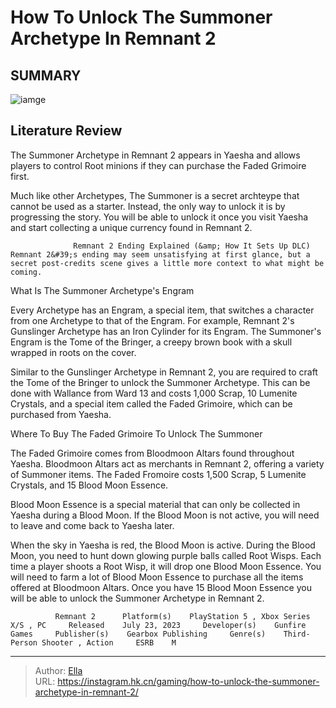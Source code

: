 # How To Unlock The Summoner Archetype In Remnant 2


## SUMMARY 

![iamge](https://static1.srcdn.com/wordpress/wp-content/uploads/2023/07/summoner-remnant-2.jpg)

## Literature Review

The Summoner Archetype in Remnant 2 appears in Yaesha and allows players to control Root minions if they can purchase the Faded Grimoire first.





Much like other Archetypes, The Summoner is a secret archteype that cannot be used as a starter. Instead, the only way to unlock it is by progressing the story. You will be able to unlock it once you visit Yaesha and start collecting a unique currency found in Remnant 2.




                  Remnant 2 Ending Explained (&amp; How It Sets Up DLC)   Remnant 2&#39;s ending may seem unsatisfying at first glance, but a secret post-credits scene gives a little more context to what might be coming.   


 What Is The Summoner Archetype&#39;s Engram 
          

Every Archetype has an Engram, a special item, that switches a character from one Archetype to that of the Engram. For example, Remnant 2&#39;s Gunslinger Archetype has an Iron Cylinder for its Engram. The Summoner&#39;s Engram is the Tome of the Bringer, a creepy brown book with a skull wrapped in roots on the cover.

Similar to the Gunslinger Archetype in Remnant 2, you are required to craft the Tome of the Bringer to unlock the Summoner Archetype. This can be done with Wallance from Ward 13 and costs 1,000 Scrap, 10 Lumenite Crystals, and a special item called the Faded Grimoire, which can be purchased from Yaesha.






 Where To Buy The Faded Grimoire To Unlock The Summoner 
          

The Faded Grimoire comes from Bloodmoon Altars found throughout Yaesha. Bloodmoon Altars act as merchants in Remnant 2, offering a variety of Summoner items. The Faded Fromoire costs 1,500 Scrap, 5 Lumenite Crystals, and 15 Blood Moon Essence.



Blood Moon Essence is a special material that can only be collected in Yaesha during a Blood Moon. If the Blood Moon is not active, you will need to leave and come back to Yaesha later.




When the sky in Yaesha is red, the Blood Moon is active. During the Blood Moon, you need to hunt down glowing purple balls called Root Wisps. Each time a player shoots a Root Wisp, it will drop one Blood Moon Essence. You will need to farm a lot of Blood Moon Essence to purchase all the items offered at Bloodmoon Altars. Once you have 15 Blood Moon Essence you will be able to unlock the Summoner Archetype in Remnant 2.




              Remnant 2      Platform(s)    PlayStation 5 , Xbox Series X/S , PC     Released    July 23, 2023     Developer(s)    Gunfire Games     Publisher(s)    Gearbox Publishing     Genre(s)    Third-Person Shooter , Action     ESRB    M      


---

> Author: [Ella](https://instagram.hk.cn/)  
> URL: https://instagram.hk.cn/gaming/how-to-unlock-the-summoner-archetype-in-remnant-2/  

